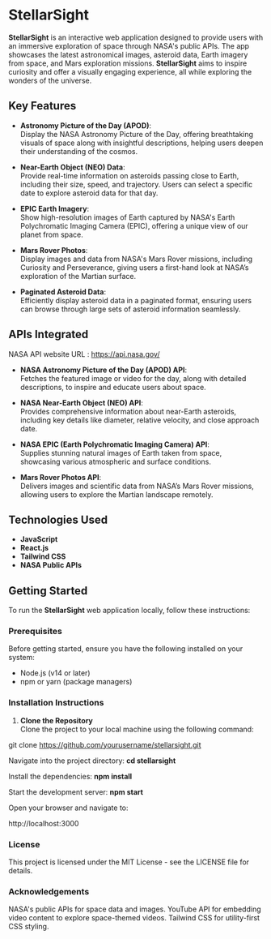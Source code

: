 # **StellarSight** 

**StellarSight** is an interactive web application designed to provide users with an immersive exploration of space through NASA's public APIs. The app showcases the latest astronomical images, asteroid data, Earth imagery from space, and Mars exploration missions. 
**StellarSight** aims to inspire curiosity and offer a visually engaging experience, all while exploring the wonders of the universe.

## **Key Features** 

- **Astronomy Picture of the Day (APOD)**:  
  Display the NASA Astronomy Picture of the Day, offering breathtaking visuals of space along with insightful descriptions, helping users deepen their understanding of the cosmos.

- **Near-Earth Object (NEO) Data**:  
  Provide real-time information on asteroids passing close to Earth, including their size, speed, and trajectory. Users can select a specific date to explore asteroid data for that day.

- **EPIC Earth Imagery**:  
  Show high-resolution images of Earth captured by NASA's Earth Polychromatic Imaging Camera (EPIC), offering a unique view of our planet from space.

- **Mars Rover Photos**:  
  Display images and data from NASA's Mars Rover missions, including Curiosity and Perseverance, giving users a first-hand look at NASA’s exploration of the Martian surface.

- **Paginated Asteroid Data**:  
  Efficiently display asteroid data in a paginated format, ensuring users can browse through large sets of asteroid information seamlessly.

## **APIs Integrated** 

NASA API website URL : https://api.nasa.gov/

- **NASA Astronomy Picture of the Day (APOD) API**:  
  Fetches the featured image or video for the day, along with detailed descriptions, to inspire and educate users about space.

- **NASA Near-Earth Object (NEO) API**:  
  Provides comprehensive information about near-Earth asteroids, including key details like diameter, relative velocity, and close approach date.

- **NASA EPIC (Earth Polychromatic Imaging Camera) API**:  
  Supplies stunning natural images of Earth taken from space, showcasing various atmospheric and surface conditions.

- **Mars Rover Photos API**:  
  Delivers images and scientific data from NASA’s Mars Rover missions, allowing users to explore the Martian landscape remotely.

## **Technologies Used** 

- **JavaScript**
- **React.js**
- **Tailwind CSS**
- **NASA Public APIs**

## **Getting Started** 

To run the **StellarSight** web application locally, follow these instructions:

### **Prerequisites** 

Before getting started, ensure you have the following installed on your system:

- Node.js (v14 or later)
- npm or yarn (package managers)

### **Installation Instructions** 

1. **Clone the Repository**  
   Clone the project to your local machine using the following command:

git clone https://github.com/yourusername/stellarsight.git

Navigate into the project directory: **cd stellarsight**

Install the dependencies: **npm install**

Start the development server: **npm start**

Open your browser and navigate to:

http://localhost:3000

### **License**
This project is licensed under the MIT License - see the LICENSE file for details.

### **Acknowledgements**
NASA's public APIs for space data and images.
YouTube API for embedding video content to explore space-themed videos.
Tailwind CSS for utility-first CSS styling.

